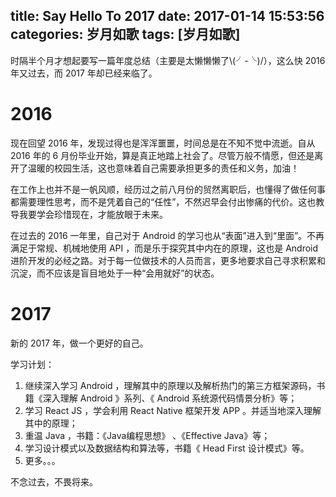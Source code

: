 title: Say Hello To 2017
date: 2017-01-14 15:53:56
categories: 岁月如歌
tags: [岁月如歌]
---
时隔半个月才想起要写一篇年度总结（主要是太懒懒懒了\\(╯-╰)/），这么快 2016 年又过去，而 2017 年却已经来临了。

2016
====
现在回望 2016 年，发现过得也是浑浑噩噩，时间总是在不知不觉中流逝。自从 2016 年的 6 月份毕业开始，算是真正地踏上社会了。尽管万般不情愿，但还是离开了温暖的校园生活，这也意味着自己需要承担更多的责任和义务，加油！

在工作上也并不是一帆风顺，经历过之前八月份的贸然离职后，也懂得了做任何事都需要理性思考，而不是凭着自己的“任性”，不然迟早会付出惨痛的代价。这也教导我要学会珍惜现在，才能放眼于未来。

在过去的 2016 一年里，自己对于 Android 的学习也从“表面”进入到“里面”。不再满足于常规、机械地使用 API ，而是乐于探究其中内在的原理，这也是 Android 进阶开发的必经之路。对于每一位做技术的人员而言，更多地要求自己寻求积累和沉淀，而不应该是盲目地处于一种“会用就好”的状态。

2017
====
新的 2017 年，做一个更好的自己。

学习计划：

1. 继续深入学习 Android ，理解其中的原理以及解析热门的第三方框架源码，书籍《深入理解 Android 》系列、《 Android 系统源代码情景分析》等；
2. 学习 React JS ，学会利用 React Native 框架开发 APP 。并适当地深入理解其中的原理；
3. 重温 Java ，书籍：《Java编程思想》 、《Effective Java》等；
4. 学习设计模式以及数据结构和算法等，书籍《 Head First 设计模式》等。
5. 更多。。。

不念过去，不畏将来。